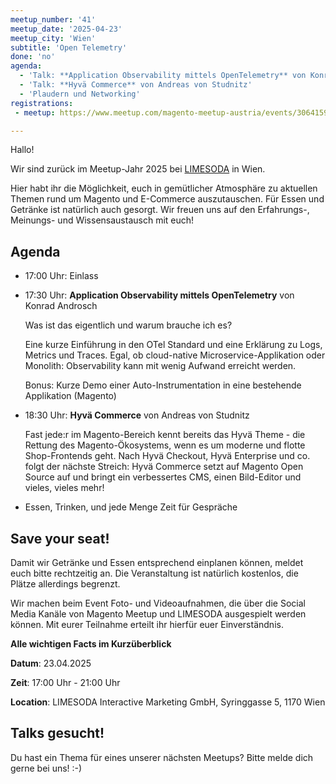 ```yaml
---
meetup_number: '41'
meetup_date: '2025-04-23'
meetup_city: 'Wien'
subtitle: 'Open Telemetry'
done: 'no'
agenda:
  - 'Talk: **Application Observability mittels OpenTelemetry** von Konrad Androsch'
  - 'Talk: **Hyvä Commerce** von Andreas von Studnitz'
  - 'Plaudern und Networking'
registrations:
 - meetup: https://www.meetup.com/magento-meetup-austria/events/306415938/

---
```


Hallo!

Wir sind zurück im Meetup-Jahr 2025 bei <a href="https://www.limesoda.com">LIMESODA</a> in Wien.

Hier habt ihr die Möglichkeit, euch in gemütlicher Atmosphäre zu aktuellen Themen rund um Magento und E-Commerce auszutauschen. Für Essen und Getränke ist natürlich auch gesorgt. Wir freuen uns auf den Erfahrungs-, Meinungs- und Wissensaustausch mit euch!

## Agenda

* 17:00 Uhr: Einlass
* 17:30 Uhr: **Application Observability mittels OpenTelemetry** von Konrad Androsch
  
  Was ist das eigentlich und warum brauche ich es?
  
  Eine kurze Einführung in den OTel Standard und eine Erklärung zu Logs, Metrics und Traces. Egal, ob cloud-native Microservice-Applikation oder Monolith: Observability kann mit wenig Aufwand erreicht werden.
  
  Bonus: Kurze Demo einer Auto-Instrumentation in eine bestehende Applikation (Magento)
* 18:30 Uhr: **Hyvä Commerce** von Andreas von Studnitz
  
  Fast jede:r im Magento-Bereich kennt bereits das Hyvä Theme - die Rettung des Magento-Ökosystems, wenn es um moderne und flotte Shop-Frontends geht. Nach Hyvä Checkout, Hyvä Enterprise und co. folgt der nächste Streich: Hyvä Commerce setzt auf Magento Open Source auf und bringt ein verbessertes CMS, einen Bild-Editor und vieles, vieles mehr!

* Essen, Trinken, und jede Menge Zeit für Gespräche


## Save your seat!

Damit wir Getränke und Essen entsprechend einplanen können, meldet euch bitte rechtzeitig an. Die Veranstaltung ist natürlich kostenlos, die Plätze allerdings begrenzt.

Wir machen beim Event Foto- und Videoaufnahmen, die über die Social Media Kanäle von Magento Meetup und LIMESODA ausgespielt werden können. Mit eurer Teilnahme erteilt ihr hierfür euer Einverständnis.

**Alle wichtigen Facts im Kurzüberblick**

**Datum**: 23.04.2025

**Zeit**: 17:00 Uhr - 21:00 Uhr

**Location**: LIMESODA Interactive Marketing GmbH, Syringgasse 5, 1170 Wien

## Talks gesucht!

Du hast ein Thema für eines unserer nächsten Meetups? Bitte melde dich gerne bei uns! :-)
